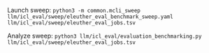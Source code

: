 

Launch sweep:
    `python3 -m common.mcli_sweep llm/icl_eval/sweep/eleuther_eval_benchmark_sweep.yaml llm/icl_eval/sweep/eleuther_eval_jobs.tsv`

Analyze sweep:
    `python3 llm/icl_eval/evaluation_benchmarking.py llm/icl_eval/sweep/eleuther_eval_jobs.tsv`